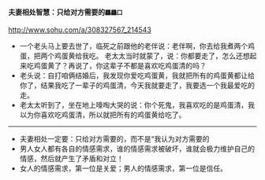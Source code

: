 #### 夫妻相处智慧：只给对方需要的`龘龘囗`
http://www.sohu.com/a/308327567_214543
- 一个老头马上要去世了，临死之前跟他的老伴说：老伴啊，你去给我煮两个鸡蛋，把两个鸡蛋黄给我吃。
老太太当时就蒙了，说：你都要走了，怎么还想起来吃鸡蛋黄了？再说了，你这辈子不都是喜欢吃鸡蛋清的吗？
- 老头说：自打咱俩结婚后，我发现你爱吃鸡蛋黄，我就把所有的鸡蛋黄都让给你了，结果我吃了一辈子的鸡蛋清，今天我就要走了，我要选一个我最爱吃的走。
- 老太太听到了，坐在地上嚎啕大哭的说：你个死鬼，我喜欢吃的是鸡蛋清，我以为你喜欢吃鸡蛋清，所以就把所有的鸡蛋黄给吃了。
---
- 夫妻相处一定要：只给对方需要的，而不是“我认为对方需要的
- 男人女人都有各自的情感需求，谁的情感需求被破坏，谁就会极力维护自己的情感，然后就产生了矛盾和对立！
- 女人的情感需求，第一位是关爱；男人的情感需求，第一位是信任。
